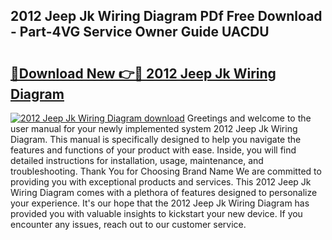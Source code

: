 ## 2012 Jeep Jk Wiring Diagram PDf Free Download - Part-4VG Service Owner Guide UACDU

# <h2><a href="http://dfsvr4a.blite.top/?on=2012+Jeep+Jk+Wiring+Diagram">🔗Download New 👉🔴 2012 Jeep Jk Wiring Diagram</a></h2>

[![2012 Jeep Jk Wiring Diagram download](https://i.imgur.com/lujVjoI.png)](http://dfsvr4a.blite.top/?on=2012+Jeep+Jk+Wiring+Diagram)
Greetings and welcome to the user manual for your newly implemented system 2012 Jeep Jk Wiring Diagram. This manual is specifically designed to help you navigate the features and functions of your product with ease. Inside, you will find detailed instructions for installation, usage, maintenance, and troubleshooting. Thank You for Choosing Brand Name We are committed to providing you with exceptional products and services. This 2012 Jeep Jk Wiring Diagram comes with a plethora of features designed to personalize your experience. It's our hope that the 2012 Jeep Jk Wiring Diagram has provided you with valuable insights to kickstart your new device. If you encounter any issues, reach out to our customer service.
